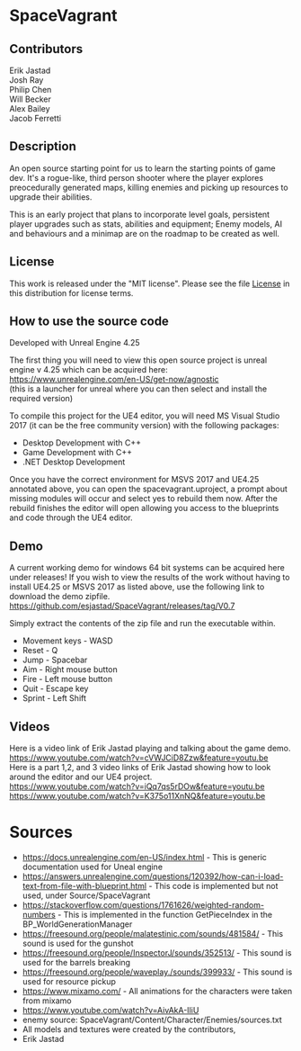 # SpaceVagrant

## Contributors
Erik Jastad  
Josh Ray   
Philip Chen   
Will Becker  
Alex Bailey  
Jacob Ferretti  

## Description
An open source starting point for us to learn the starting points of game dev. It's a rogue-like, third person shooter where the player explores preocedurally generated maps, killing enemies and picking up resources to upgrade their abilities.

This is an early project that plans to incorporate level goals, persistent player upgrades such as stats, abilities and equipment; Enemy models, AI and behaviours and a minimap are on the roadmap to be created as well.

## License

This work is released under the "MIT license".
Please see the file [License](https://github.com/esjastad/SpaceVagrant/blob/master/LICENSE) in this distribution for
license terms.


## How to use the source code
Developed with Unreal Engine 4.25
  
The first thing you will need to view this open source project is unreal engine v 4.25 which can be acquired here:  
https://www.unrealengine.com/en-US/get-now/agnostic  
(this is a launcher for unreal where you can then select and install the required version)  

To compile this project for the UE4 editor, you will need MS Visual Studio 2017 (it can be the free community version) with the following packages:
* Desktop Development with C++
* Game Development with C++
* .NET Desktop Development

Once you have the correct environment for MSVS 2017 and UE4.25 annotated above, you can open the spacevagrant.uproject, a prompt about missing modules will occur and select yes to rebuild them now.  After the rebuild finishes the editor will open allowing you access to the blueprints and code through the UE4 editor.

## Demo
A current working demo for windows 64 bit systems can be acquired here under releases!  If you wish to view the results of the work without having to install UE4.25 or MSVS 2017 as listed above, use the following link to download the demo zipfile.  
https://github.com/esjastad/SpaceVagrant/releases/tag/V0.7
  
Simply extract the contents of the zip file and run the executable within.
  
* Movement keys - WASD
* Reset - Q
* Jump - Spacebar
* Aim - Right mouse button
* Fire - Left mouse button
* Quit - Escape key
* Sprint - Left Shift  

## Videos
Here is a video link of Erik Jastad playing and talking about the game demo.  
https://www.youtube.com/watch?v=cVWJCiD8Zzw&feature=youtu.be  
Here is a part 1,2, and 3 video links of Erik Jastad showing how to look around the editor and our UE4 project.  
https://www.youtube.com/watch?v=iQq7qs5rDOw&feature=youtu.be  
https://www.youtube.com/watch?v=K375o11XnNQ&feature=youtu.be


# Sources
* https://docs.unrealengine.com/en-US/index.html  - This is generic documentation used for Uneal engine
* https://answers.unrealengine.com/questions/120392/how-can-i-load-text-from-file-with-blueprint.html   - This code is implemented but not used, under Source/SpaceVagrant
* https://stackoverflow.com/questions/1761626/weighted-random-numbers   -  This is implemented in the function GetPieceIndex in the BP_WorldGenerationManager
* https://freesound.org/people/malatestinic.com/sounds/481584/  - This sound is used for the gunshot
* https://freesound.org/people/InspectorJ/sounds/352513/  - This sound is used for the barrels breaking
* https://freesound.org/people/waveplay./sounds/399933/ - This sound is used for resource pickup
* https://www.mixamo.com/   - All animations for the characters were taken from mixamo
* https://www.youtube.com/watch?v=AivAkA-IliU
* enemy source: SpaceVagrant/Content/Character/Enemies/sources.txt
* All models and textures were created by the contributors, 
* Erik Jastad
